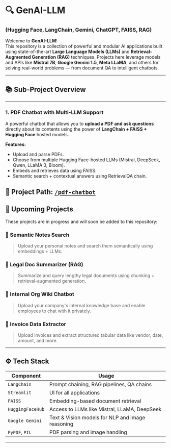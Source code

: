 # 🔍 GenAI-LLM

### (Hugging Face, LangChain, Gemini, ChatGPT, FAISS, RAG)

Welcome to **GenAI-LLM**!  
This repository is a collection of powerful and modular AI applications built using state-of-the-art **Large Language Models (LLMs)** and **Retrieval-Augmented Generation (RAG)** techniques. Projects here leverage models and APIs like **Mistral 7B**, **Google Gemini 1.5**, **Meta LLaMA**, and others for solving real-world problems — from document QA to intelligent chatbots.

---

## 📚 Sub-Project Overview

---

### 1. **PDF Chatbot with Multi-LLM Support**
A powerful chatbot that allows you to **upload a PDF and ask questions** directly about its contents using the power of **LangChain + FAISS + Hugging Face** hosted models.

**Features:**
- Upload and parse PDFs.
- Choose from multiple Hugging Face-hosted LLMs (Mistral, DeepSeek, Qwen, LLaMA 3, Bloom).
- Embeds and retrieves data using FAISS.
- Semantic search + contextual answers using RetrievalQA chain.

📁 Project Path: [`/pdf-chatbot`](./PDF-Chat-with-Multi-LLM)
---

## 🚧 Upcoming Projects

These projects are in progress and will soon be added to this repository:

### 🧠 Semantic Notes Search
> Upload your personal notes and search them semantically using embeddings + LLMs.

### 📜 Legal Doc Summarizer (RAG)
> Summarize and query lengthy legal documents using chunking + retrieval-augmented generation.

### 🏢 Internal Org Wiki Chatbot
> Upload your company's internal knowledge base and enable employees to chat with it privately.

### 🧾 Invoice Data Extractor
> Upload invoices and extract structured tabular data like vendor, date, amount, and more.

---

## ⚙️ Tech Stack

| Component      | Usage                                              |
|----------------|----------------------------------------------------|
| `LangChain`    | Prompt chaining, RAG pipelines, QA chains          |
| `Streamlit`    | UI for all applications                            |
| `FAISS`        | Embedding-based document retrieval                 |
| `HuggingFaceHub` | Access to LLMs like Mistral, LLaMA, DeepSeek     |
| `Google Gemini`| Text & Vision models for NLP and image reasoning   |
| `PyPDF`, `PIL` | PDF parsing and image handling                     |

---
